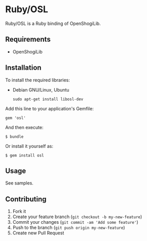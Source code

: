 # Ruby/OSL

Ruby/OSL is a Ruby binding of OpenShogiLib.

## Requirements

  * OpenShogiLib

## Installation

To install the required libraries:

  * Debian GNU/Linux, Ubuntu

        sudo apt-get install libosl-dev

Add this line to your application's Gemfile:

    gem 'osl'

And then execute:

    $ bundle

Or install it yourself as:

    $ gem install osl

## Usage

See samples.

## Contributing

1. Fork it
2. Create your feature branch (`git checkout -b my-new-feature`)
3. Commit your changes (`git commit -am 'Add some feature'`)
4. Push to the branch (`git push origin my-new-feature`)
5. Create new Pull Request
